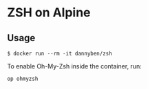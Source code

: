 # ZSH on Alpine

## Usage

```shell
$ docker run --rm -it dannyben/zsh
```

To enable Oh-My-Zsh inside the container, run:

```shell
op ohmyzsh
```
